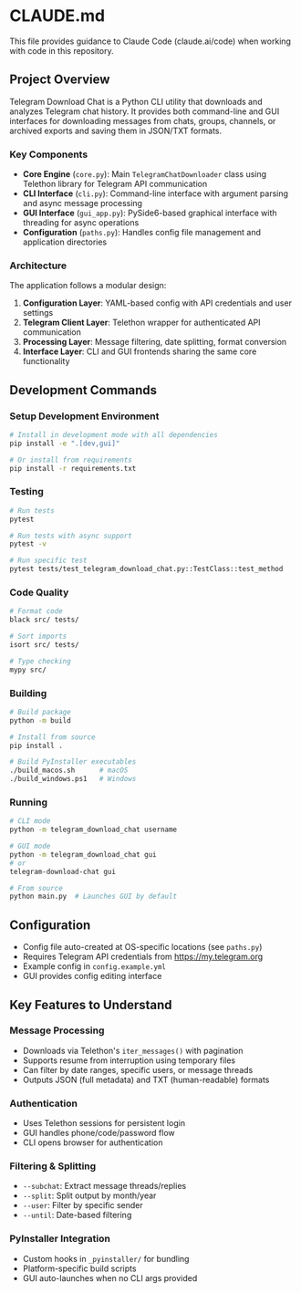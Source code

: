 # CLAUDE.md

This file provides guidance to Claude Code (claude.ai/code) when working with code in this repository.

## Project Overview

Telegram Download Chat is a Python CLI utility that downloads and analyzes Telegram chat history. It provides both command-line and GUI interfaces for downloading messages from chats, groups, channels, or archived exports and saving them in JSON/TXT formats.

### Key Components

- **Core Engine** (`core.py`): Main `TelegramChatDownloader` class using Telethon library for Telegram API communication
- **CLI Interface** (`cli.py`): Command-line interface with argument parsing and async message processing
- **GUI Interface** (`gui_app.py`): PySide6-based graphical interface with threading for async operations
- **Configuration** (`paths.py`): Handles config file management and application directories

### Architecture

The application follows a modular design:
1. **Configuration Layer**: YAML-based config with API credentials and user settings
2. **Telegram Client Layer**: Telethon wrapper for authenticated API communication
3. **Processing Layer**: Message filtering, date splitting, format conversion
4. **Interface Layer**: CLI and GUI frontends sharing the same core functionality

## Development Commands

### Setup Development Environment
```bash
# Install in development mode with all dependencies
pip install -e ".[dev,gui]"

# Or install from requirements
pip install -r requirements.txt
```

### Testing
```bash
# Run tests
pytest

# Run tests with async support
pytest -v

# Run specific test
pytest tests/test_telegram_download_chat.py::TestClass::test_method
```

### Code Quality
```bash
# Format code
black src/ tests/

# Sort imports
isort src/ tests/

# Type checking
mypy src/
```

### Building
```bash
# Build package
python -m build

# Install from source
pip install .

# Build PyInstaller executables
./build_macos.sh      # macOS
./build_windows.ps1   # Windows
```

### Running
```bash
# CLI mode
python -m telegram_download_chat username

# GUI mode  
python -m telegram_download_chat gui
# or
telegram-download-chat gui

# From source
python main.py  # Launches GUI by default
```

## Configuration

- Config file auto-created at OS-specific locations (see `paths.py`)
- Requires Telegram API credentials from https://my.telegram.org
- Example config in `config.example.yml`
- GUI provides config editing interface

## Key Features to Understand

### Message Processing
- Downloads via Telethon's `iter_messages()` with pagination
- Supports resume from interruption using temporary files
- Can filter by date ranges, specific users, or message threads
- Outputs JSON (full metadata) and TXT (human-readable) formats

### Authentication
- Uses Telethon sessions for persistent login
- GUI handles phone/code/password flow
- CLI opens browser for authentication

### Filtering & Splitting
- `--subchat`: Extract message threads/replies
- `--split`: Split output by month/year
- `--user`: Filter by specific sender
- `--until`: Date-based filtering

### PyInstaller Integration
- Custom hooks in `_pyinstaller/` for bundling
- Platform-specific build scripts
- GUI auto-launches when no CLI args provided